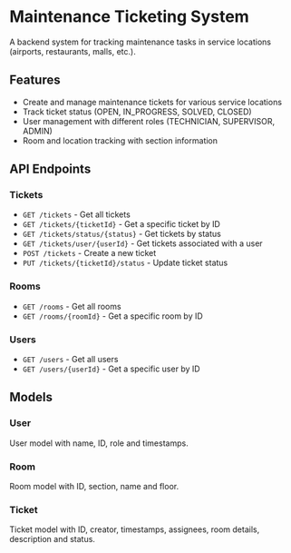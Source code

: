 # Maintenance Ticketing System

A backend system for tracking maintenance tasks in service locations (airports, restaurants, malls, etc.).

## Features

- Create and manage maintenance tickets for various service locations
- Track ticket status (OPEN, IN_PROGRESS, SOLVED, CLOSED)
- User management with different roles (TECHNICIAN, SUPERVISOR, ADMIN)
- Room and location tracking with section information

## API Endpoints

### Tickets

- `GET /tickets` - Get all tickets
- `GET /tickets/{ticketId}` - Get a specific ticket by ID
- `GET /tickets/status/{status}` - Get tickets by status
- `GET /tickets/user/{userId}` - Get tickets associated with a user
- `POST /tickets` - Create a new ticket
- `PUT /tickets/{ticketId}/status` - Update ticket status

### Rooms

- `GET /rooms` - Get all rooms
- `GET /rooms/{roomId}` - Get a specific room by ID

### Users

- `GET /users` - Get all users
- `GET /users/{userId}` - Get a specific user by ID

## Models

### User
User model with name, ID, role and timestamps.

### Room
Room model with ID, section, name and floor.

### Ticket
Ticket model with ID, creator, timestamps, assignees, room details, description and status.